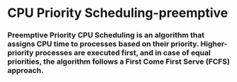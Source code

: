 # CPU Priority Scheduling-preemptive

### Preemptive Priority CPU Scheduling is an algorithm that assigns CPU time to processes based on their priority. Higher-priority processes are executed first, and in case of equal priorities, the algorithm follows a First Come First Serve (FCFS) approach.
